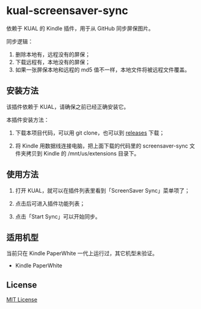 # kual-screensaver-sync

依赖于 KUAL 的 Kindle 插件，用于从 GitHub 同步屏保图片。

同步逻辑：

1. 删除本地有，远程没有的屏保；
2. 下载远程有，本地没有的屏保；
3. 如果一张屏保本地和远程的 md5 值不一样，本地文件将被远程文件覆盖。

## 安装方法

该插件依赖于 KUAL，请确保之前已经正确安装它。

本插件安装方法：

1. 下载本项目代码，可以用 git clone，也可以到 [releases](https://github.com/mzlogin/kual-screensaver-syn/releases) 下载；

2. 将 Kindle 用数据线连接电脑，把上面下载的代码里的 screensaver-sync 文件夹拷贝到 Kindle 的 /mnt/us/extensions 目录下。

## 使用方法

1. 打开 KUAL，就可以在插件列表里看到「ScreenSaver Sync」菜单项了；

2. 点击后可进入插件功能列表；

3. 点击「Start Sync」可以开始同步。

## 适用机型

当前只在 Kindle PaperWhite 一代上运行过，其它机型未验证。

- Kindle PaperWhite

## License

[MIT License](./LICENSE)

